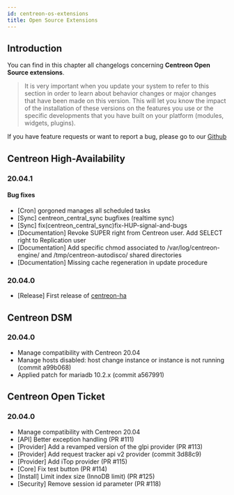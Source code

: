 ```yaml
---
id: centreon-os-extensions
title: Open Source Extensions
---
```


## Introduction

You can find in this chapter all changelogs concerning **Centreon Open Source
extensions**.

> It is very important when you update your system to refer to this section in
> order to learn about behavior changes or major changes that have been made on
> this version. This will let you know the impact of the installation of these
> versions on the features you use or the specific developments that you have
> built on your platform (modules, widgets, plugins).

If you have feature requests or want to report a bug, please go to our
[Github](https://github.com/centreon/centreon/issues/new/choose)

## Centreon High-Availability

### 20.04.1

#### Bug fixes

* [Cron] gorgoned manages all scheduled tasks
* [Sync] centreon_central_sync bugfixes (realtime sync)
* [Sync] fix(centreon_central_sync)fix-HUP-signal-and-bugs
* [Documentation] Revoke SUPER right from Centreon user. Add SELECT right to Replication user
* [Documentation] Add specific chmod associated to /var/log/centreon-engine/ and /tmp/centreon-autodisco/ shared directories
* [Documentation] Missing cache regeneration in update procedure

### 20.04.0

* [Release] First release of [centreon-ha](https://github.com/centreon/centreon-ha) 

## Centreon DSM

### 20.04.0

* Manage compatibility with Centreon 20.04
* Manage hosts disabled: host change instance or instance is not running (commit a99b068)
* Applied patch for mariadb 10.2.x (commit a567991)

## Centreon Open Ticket

### 20.04.0

* Manage compatibility with Centreon 20.04
* [API] Better exception handling (PR #111)
* [Provider] Add a revamped version of the glpi provider (PR #113)
* [Provider] Add request tracker api v2 provider (commit 3d88c9)
* [Provider] Add iTop provider (PR #115)
* [Core] Fix test button (PR #114)
* [Install] Limit index size (InnoDB limit) (PR #125)
* [Security] Remove session id parameter (PR #118)
